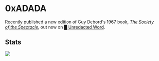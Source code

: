  # 0xADADA

Recently published a new edition of Guy Debord's 1967 book, _[The Society of the
Spectacle](https://unredacted-word.pub/spectacle/)_, out now on [█ Unredacted Word](https://unredacted-word.pub).

## Stats

<a href="https://github.com/0xADADA">
  <img src="https://github-readme-stats.vercel.app/api?username=0xADADA&show_icons=true&theme=transparent&hide_border=true&line_height=20&custom_title=Github"/>
</a>
